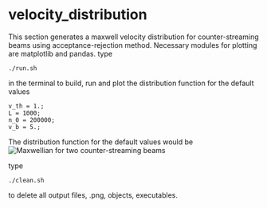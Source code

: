 # velocity_distribution
This section generates a maxwell velocity distribution for counter-streaming beams using acceptance-rejection method. 
Necessary modules for plotting are matplotlib and pandas.
type
```
./run.sh
```
in the terminal to build, run and plot the distribution function for the default values
```
v_th = 1.;
L = 1000;
n_0 = 200000;
v_b = 5.;
```
The distribution function for the default values would be
![Maxwellian for two counter-streaming beams](https://github.com/jaswantp/velocity_distribution/edit/master/images/f-v.png)

type
```
./clean.sh
```
to delete all output files, .png, objects, executables.
